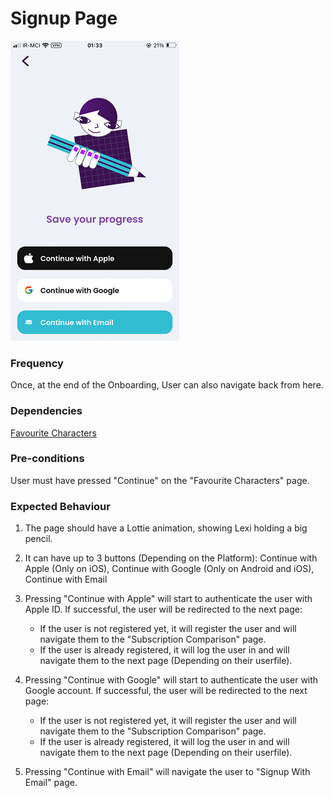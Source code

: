 # Signup Page

![SignupPage](../_media/Onboarding/SignupPage.png)

### Frequency

Once, at the end of the Onboarding, User can also navigate back from here.

### Dependencies

[Favourite Characters](docs/onboarding/FavouriteCharacters.md)

### Pre-conditions

User must have pressed "Continue" on the "Favourite Characters" page.

### Expected Behaviour

1. The page should have a  Lottie animation, showing Lexi holding a big pencil.

2. It can have up to 3 buttons (Depending on the Platform): 
Continue with Apple (Only on iOS), Continue with Google (Only on Android and iOS), Continue with Email

1. Pressing "Continue with Apple" will start to authenticate the user with Apple ID. If successful, the user will be redirected to the next page:
   - If the user is not registered yet, it will register the user and will navigate them to the "Subscription Comparison" page.
   - If the user is already registered, it will log the user in and will navigate them to the next page (Depending on their userfile).

2. Pressing "Continue with Google" will start to authenticate the user with Google account. If successful, the user will be redirected to the next page:
   - If the user is not registered yet, it will register the user and will navigate them to the "Subscription Comparison" page.
   - If the user is already registered, it will log the user in and will navigate them to the next page (Depending on their userfile).

3. Pressing "Continue with Email" will navigate the user to "Signup With Email" page.
